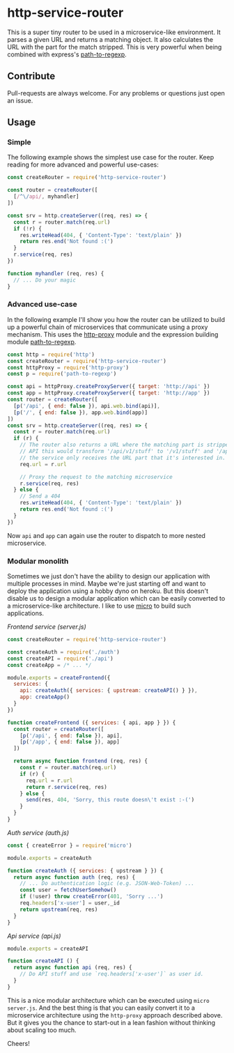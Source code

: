 # http-service-router

This is a super tiny router to be used in a microservice-like environment. It parses a given URL and
returns a matching object. It also calculates the URL with the part for the match stripped. This is
very powerful when being combined with express's
[path-to-regexp](https://www.npmjs.org/package/path-to-regexp).

## Contribute

Pull-requests are always welcome. For any problems or questions just open an issue.

## Usage

### Simple

The following example shows the simplest use case for the router. Keep reading for more advanced and
powerful use-cases:

```js
const createRouter = require('http-service-router')

const router = createRouter([
  [/^\/api/, myhandler]
])

const srv = http.createServer((req, res) => {
  const r = router.match(req.url)
  if (!r) {
    res.writeHead(404, { 'Content-Type': 'text/plain' })
    return res.end('Not found :(')
  }
  r.service(req, res)
})

function myhandler (req, res) {
  // ... Do your magic
}
```

### Advanced use-case

In the following example I'll show you how the router can be utilized to build up a powerful chain
of microservices that communicate using a proxy mechanism. This uses the
[http-proxy](https://www.npmjs.org/package/http-proxy) module and the expression building module
[path-to-regexp](https://www.npmjs.org/package/path-to-regexp).

```js
const http = require('http')
const createRouter = require('http-service-router')
const httpProxy = require('http-proxy')
const p = require('path-to-regexp')

const api = httpProxy.createProxyServer({ target: 'http://api' })
const app = httpProxy.createProxyServer({ target: 'http://app' })
const router = createRouter([
  [p('/api', { end: false }), api.web.bind(api)],
  [p('/', { end: false }), app.web.bind(app)]
])
const srv = http.createServer((req, res) => {
  const r = router.match(req.url)
  if (r) {
    // The router also returns a URL where the matching part is stripped. E.g. in the case of the
    // API this would transform '/api/v1/stuff' to '/v1/stuff' and '/api' (or '/api/') to '/'. So
    // the service only receives the URL part that it's interested in.
    req.url = r.url

    // Proxy the request to the matching microservice
    r.service(req, res)
  } else {
    // Send a 404
    res.writeHead(404, { 'Content-Type': 'text/plain' })
    return res.end('Not found :(')    
  }
})
```

Now `api` and `app` can again use the router to dispatch to more nested microservice.

### Modular monolith

Sometimes we just don't have the ability to design our application with multiple processes in mind.
Maybe we're just starting off and want to deploy the application using a hobby dyno on heroku. But
this doesn't disable us to design a modular application which can be easily converted to a
microservice-like architecture. I like to use [micro](https://www.npmjs.org/package/micro) to build
such applications.

*Frontend service (server.js)*

```js
const createRouter = require('http-service-router')

const createAuth = require('./auth')
const createAPI = require('./api')
const createApp = /* ... */

module.exports = createFrontend({
  services: {
    api: createAuth({ services: { upstream: createAPI() } }),
    app: createApp()
  }
})

function createFrontend ({ services: { api, app } }) {
  const router = createRouter([
    [p('/api', { end: false }), api],
    [p('/app', { end: false }), app]
  ])

  return async function frontend (req, res) {
    const r = router.match(req.url)
    if (r) {
      req.url = r.url
      return r.service(req, res)
    } else {
      send(res, 404, 'Sorry, this route doesn\'t exist :-(')
    }
  }
}
```

*Auth service (auth.js)*

```js
const { createError } = require('micro')

module.exports = createAuth

function createAuth ({ services: { upstream } }) {
  return async function auth (req, res) {
    // ... Do authentication logic (e.g. JSON-Web-Token) ...
    const user = fetchUserSomehow()
    if (!user) throw createError(401, 'Sorry ...')
    req.headers['x-user'] = user,_id
    return upstream(req, res)
  }
}
```

*Api service (api.js)*

```js
module.exports = createAPI

function createAPI () {
  return async function api (req, res) {
    // Do API stuff and use `req.headers['x-user']` as user id.
  }
}
```

This is a nice modular architecture which can be executed using `micro server.js`. And the best
thing is that you can easily convert it to a microservice architecture using the `http-proxy`
approach
described above. But it gives you the chance to start-out in a lean fashion without thinking about
scaling too much.

Cheers!
